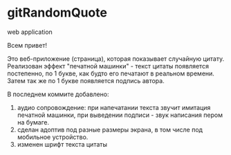 # gitRandomQuote

web application

Всем привет!

Это веб-приложение (страница), которая показывает случайную цитату. Реализован эффект "печатной машинки" - текст цитаты появляется постепенно, по 1 букве, как будто его печатают в реальном времени. Затем так же по 1 букве появляется подпись автора.

В последнем коммите добавлено:

1. аудио сопровождение: при напечатании текста звучит имитация печатной машинки, при выведении подписи - звук написания пером на бумаге.
2. сделан адоптив под разные размеры экрана, в том числе под мобильное устройство.
3. изменен шрифт текста цитаты

